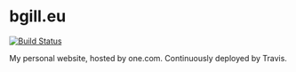 # bgill.eu

[![Build Status](https://travis-ci.org/bjgill/bgill.eu.svg?branch=master)](https://travis-ci.org/bjgill/bgill.eu)

My personal website, hosted by one.com. Continuously deployed by Travis.
